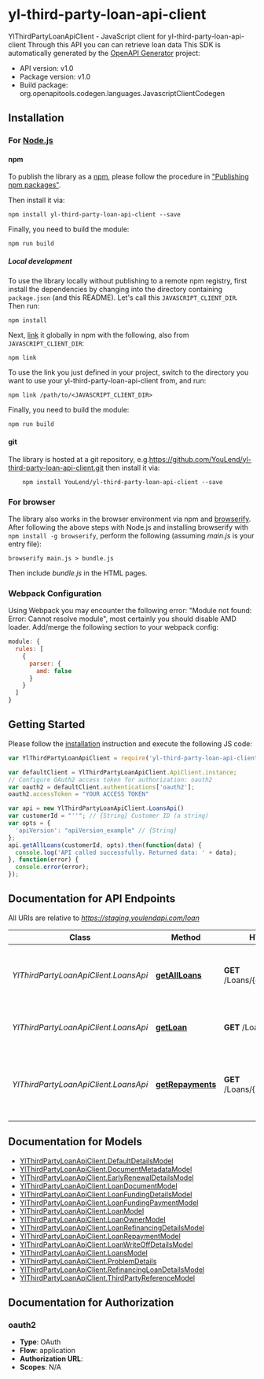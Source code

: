 # yl-third-party-loan-api-client

YlThirdPartyLoanApiClient - JavaScript client for yl-third-party-loan-api-client
Through this API you can can retrieve loan data
This SDK is automatically generated by the [OpenAPI Generator](https://openapi-generator.tech) project:

- API version: v1.0
- Package version: v1.0
- Build package: org.openapitools.codegen.languages.JavascriptClientCodegen

## Installation

### For [Node.js](https://nodejs.org/)

#### npm

To publish the library as a [npm](https://www.npmjs.com/), please follow the procedure in ["Publishing npm packages"](https://docs.npmjs.com/getting-started/publishing-npm-packages).

Then install it via:

```shell
npm install yl-third-party-loan-api-client --save
```

Finally, you need to build the module:

```shell
npm run build
```

##### Local development

To use the library locally without publishing to a remote npm registry, first install the dependencies by changing into the directory containing `package.json` (and this README). Let's call this `JAVASCRIPT_CLIENT_DIR`. Then run:

```shell
npm install
```

Next, [link](https://docs.npmjs.com/cli/link) it globally in npm with the following, also from `JAVASCRIPT_CLIENT_DIR`:

```shell
npm link
```

To use the link you just defined in your project, switch to the directory you want to use your yl-third-party-loan-api-client from, and run:

```shell
npm link /path/to/<JAVASCRIPT_CLIENT_DIR>
```

Finally, you need to build the module:

```shell
npm run build
```

#### git


The library is hosted at a git repository, e.g.https://github.com/YouLend/yl-third-party-loan-api-client.git
then install it via:

```shell
    npm install YouLend/yl-third-party-loan-api-client --save
```

### For browser

The library also works in the browser environment via npm and [browserify](http://browserify.org/). After following
the above steps with Node.js and installing browserify with `npm install -g browserify`,
perform the following (assuming *main.js* is your entry file):

```shell
browserify main.js > bundle.js
```

Then include *bundle.js* in the HTML pages.

### Webpack Configuration

Using Webpack you may encounter the following error: "Module not found: Error:
Cannot resolve module", most certainly you should disable AMD loader. Add/merge
the following section to your webpack config:

```javascript
module: {
  rules: [
    {
      parser: {
        amd: false
      }
    }
  ]
}
```

## Getting Started

Please follow the [installation](#installation) instruction and execute the following JS code:

```javascript
var YlThirdPartyLoanApiClient = require('yl-third-party-loan-api-client');

var defaultClient = YlThirdPartyLoanApiClient.ApiClient.instance;
// Configure OAuth2 access token for authorization: oauth2
var oauth2 = defaultClient.authentications['oauth2'];
oauth2.accessToken = "YOUR ACCESS TOKEN"

var api = new YlThirdPartyLoanApiClient.LoansApi()
var customerId = "''"; // {String} Customer ID (a string)
var opts = {
  'apiVersion': "apiVersion_example" // {String} 
};
api.getAllLoans(customerId, opts).then(function(data) {
  console.log('API called successfully. Returned data: ' + data);
}, function(error) {
  console.error(error);
});


```

## Documentation for API Endpoints

All URIs are relative to *https://staging.youlendapi.com/loan*

Class | Method | HTTP request | Description
------------ | ------------- | ------------- | -------------
*YlThirdPartyLoanApiClient.LoansApi* | [**getAllLoans**](docs/LoansApi.md#getAllLoans) | **GET** /Loans/{customerId}/loans | Get all loans associated with your Customer ID
*YlThirdPartyLoanApiClient.LoansApi* | [**getLoan**](docs/LoansApi.md#getLoan) | **GET** /Loans/{loanId} | Get a specific loan by its Loan ID
*YlThirdPartyLoanApiClient.LoansApi* | [**getRepayments**](docs/LoansApi.md#getRepayments) | **GET** /Loans/{loanId}/repayments | Get the repayment information associated with a given loan&#39;s Loan ID


## Documentation for Models

 - [YlThirdPartyLoanApiClient.DefaultDetailsModel](docs/DefaultDetailsModel.md)
 - [YlThirdPartyLoanApiClient.DocumentMetadataModel](docs/DocumentMetadataModel.md)
 - [YlThirdPartyLoanApiClient.EarlyRenewalDetailsModel](docs/EarlyRenewalDetailsModel.md)
 - [YlThirdPartyLoanApiClient.LoanDocumentModel](docs/LoanDocumentModel.md)
 - [YlThirdPartyLoanApiClient.LoanFundingDetailsModel](docs/LoanFundingDetailsModel.md)
 - [YlThirdPartyLoanApiClient.LoanFundingPaymentModel](docs/LoanFundingPaymentModel.md)
 - [YlThirdPartyLoanApiClient.LoanModel](docs/LoanModel.md)
 - [YlThirdPartyLoanApiClient.LoanOwnerModel](docs/LoanOwnerModel.md)
 - [YlThirdPartyLoanApiClient.LoanRefinancingDetailsModel](docs/LoanRefinancingDetailsModel.md)
 - [YlThirdPartyLoanApiClient.LoanRepaymentModel](docs/LoanRepaymentModel.md)
 - [YlThirdPartyLoanApiClient.LoanWriteOffDetailsModel](docs/LoanWriteOffDetailsModel.md)
 - [YlThirdPartyLoanApiClient.LoansModel](docs/LoansModel.md)
 - [YlThirdPartyLoanApiClient.ProblemDetails](docs/ProblemDetails.md)
 - [YlThirdPartyLoanApiClient.RefinancingLoanDetailsModel](docs/RefinancingLoanDetailsModel.md)
 - [YlThirdPartyLoanApiClient.ThirdPartyReferenceModel](docs/ThirdPartyReferenceModel.md)


## Documentation for Authorization



### oauth2


- **Type**: OAuth
- **Flow**: application
- **Authorization URL**: 
- **Scopes**: N/A

